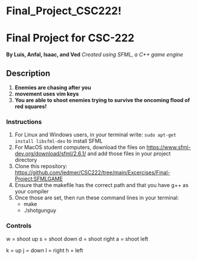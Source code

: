 # Final_Project_CSC222!
# Final Project for CSC-222
**By Luis, Anfal, Isaac, and Ved** 
*Created using SFML, a C++ game engine*

## Description
1. **Enemies are chasing after you**
2. **movement uses vim keys**
3. **You are able to shoot enemies trying to survive the oncoming flood of red squares!**

### Instructions
1. For Linux and Windows users, in your terminal write: `sudo apt-get install libsfml-dev` to install SFML
2. For MacOS student computers, download the files on https://www.sfml-dev.org/download/sfml/2.6.1/ and add those files in your project directory
3. Clone this repository: https://github.com/ledmer/CSC222/tree/main/Excercises/Final-Project:SFMLGAME
4. Ensure that the makefile has the correct path and that you have g++ as your compiler
5. Once those are set, then run these command lines in your terminal:
    - make
    - ./shotgunguy
### Controls
w = shoot up
s = shoot down
d = shoot right
a = shoot left 

k = up
j = down
l = right
h = left 

